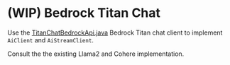 # (WIP) Bedrock Titan Chat

Use the [TitanChatBedrockApi.java](src/main/java/org/springframework/ai/bedrock/titan/api/TitanChatBedrockApi.java) Bedrock Titan chat client to implement `AiClient` and `AiStreamClient`.

Consult the the existing Llama2 and Cohere implementation.